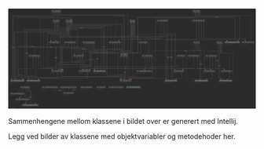 ![Classdiagram_Boco](uploads/63fd6ce9020fe19e87cdfa2773f53a94/Classdiagram_Boco.png)

Sammenhengene mellom klassene i bildet over er generert med Intellij.

Legg ved bilder av klassene med objektvariabler og metodehoder her.